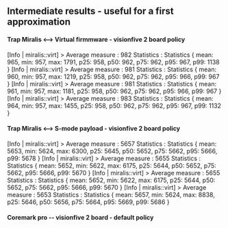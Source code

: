 ## Intermediate results - useful for a first approximation

#### Trap Miralis <--> Virtual firmmware - visionfive 2 board policy

[Info  | miralis::virt] > Average measure : 982 Statistics : Statistics { mean: 965, min: 957, max: 1791, p25: 958, p50: 962, p75: 962, p95: 967, p99: 1138 }
[Info  | miralis::virt] > Average measure : 981 Statistics : Statistics { mean: 960, min: 957, max: 1219, p25: 958, p50: 962, p75: 962, p95: 966, p99: 967 }
[Info  | miralis::virt] > Average measure : 981 Statistics : Statistics { mean: 961, min: 957, max: 1181, p25: 958, p50: 962, p75: 962, p95: 966, p99: 967 }
[Info  | miralis::virt] > Average measure : 983 Statistics : Statistics { mean: 964, min: 957, max: 1455, p25: 958, p50: 962, p75: 962, p95: 967, p99: 1132 }

#### Trap Miralis <--> S-mode payload - visionfive 2 board policy 

[Info  | miralis::virt] > Average measure : 5657 Statistics : Statistics { mean: 5653, min: 5624, max: 6300, p25: 5645, p50: 5652, p75: 5662, p95: 5666, p99: 5678 }
[Info  | miralis::virt] > Average measure : 5655 Statistics : Statistics { mean: 5652, min: 5622, max: 6175, p25: 5644, p50: 5652, p75: 5662, p95: 5666, p99: 5670 }
[Info  | miralis::virt] > Average measure : 5655 Statistics : Statistics { mean: 5652, min: 5622, max: 6175, p25: 5644, p50: 5652, p75: 5662, p95: 5666, p99: 5670 } 
[Info  | miralis::virt] > Average measure : 5653 Statistics : Statistics { mean: 5657, min: 5624, max: 8838, p25: 5646, p50: 5656, p75: 5664, p95: 5669, p99: 5686 }

#### Coremark pro -- visionfive 2 board - default policy

